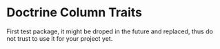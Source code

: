 # Doctrine Column Traits

First test package, it might be droped in the future and replaced, thus do not trust to use it for your project yet.
